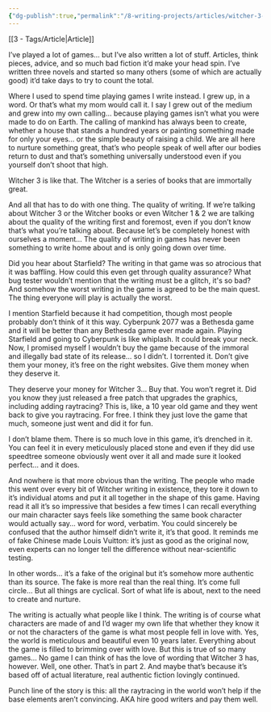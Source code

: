```yaml
---
{"dg-publish":true,"permalink":"/8-writing-projects/articles/witcher-3-review/"}
---
```


[[3 - Tags/Article\|Article]]

I’ve played a lot of games… but I’ve also written a lot of stuff. Articles, think pieces, advice, and so much bad fiction it’d make your head spin. I’ve written three novels and started so many others (some of which are actually good) it’d take days to try to count the total. 

Where I used to spend time playing games I write instead. I grew up, in a word. Or that’s what my mom would call it. I say I grew out of the medium and grew into my own calling… because playing games isn’t what you were made to do on Earth. The calling of mankind has always been to create, whether a house that stands a hundred years or painting something made for only your eyes… or the simple beauty of raising a child. We are all here to nurture something great, that’s who people speak of well after our bodies return to dust and that’s something universally understood even if you yourself don’t shoot that high.

Witcher 3 is like that. The Witcher is a series of books that are immortally great. 

And all that has to do with one thing. The quality of writing. If we’re talking about Witcher 3 or the Witcher books or even Witcher 1 & 2 we are talking about the quality of the writing first and foremost, even if you don’t know that’s what you’re talking about. Because let’s be completely honest with ourselves a moment… The quality of writing in games has never been something to write home about and is only going down over time.

Did you hear about Starfield? The writing in that game was so atrocious that it was baffling. How could this even get through quality assurance? What bug tester wouldn’t mention that the writing must be a glitch, it's so bad? And somehow the worst writing in the game is agreed to be the main quest. The thing everyone will play is actually the worst. 

I mention Starfield because it had competition, though most people probably don’t think of it this way. Cyberpunk 2077 was a Bethesda game and it will be better than any Bethesda game ever made again. Playing Starfield and going to Cyberpunk is like whiplash. It could break your neck. Now, I promised myself I wouldn’t buy the game because of the immoral and illegally bad state of its release… so I didn’t. I torrented it. Don’t give them your money, it’s free on the right websites. Give them money when they deserve it.

They deserve your money for Witcher 3… Buy that. You won’t regret it. Did you know they just released a free patch that upgrades the graphics, including adding raytracing? This is, like, a 10 year old game and they went back to give you raytracing. For free. I think they just love the game that much, someone just went and did it for fun.

I don’t blame them. There is so much love in this game, it’s drenched in it. You can feel it in every meticulously placed stone and even if they did use speedtree someone obviously went over it all and made sure it looked perfect… and it does.

And nowhere is that more obvious than the writing. The people who made this went over every bit of Witcher writing in existence, they tore it down to it’s individual atoms and put it all together in the shape of this game. Having read it all it’s so impressive that besides a few times I can recall everything our main character says feels like something the same book character would actually say… word for word, verbatim. You could sincerely be confused that the author himself didn’t write it, it’s that good. It reminds me of fake Chinese made Louis Vuitton: it’s just as good as the original now, even experts can no longer tell the difference without near-scientific testing. 

In other words… it’s a fake of the original but it’s somehow more authentic than its source. The fake is more real than the real thing. It’s come full circle… But all things are cyclical. Sort of what life is about, next to the need to create and nurture. 

The writing is actually what people like I think. The writing is of course what characters are made of and I’d wager my own life that whether they know it or not the characters of the game is what most people fell in love with. Yes, the world is meticulous and beautiful even 10 years later. Everything about the game is filled to brimming over with love. But this is true of so many games… No game I can think of has the love of wording that Witcher 3 has, however. Well, one other. That’s in part 2. And maybe that’s because it’s based off of actual literature, real authentic fiction lovingly continued.

Punch line of the story is this: all the raytracing in the world won’t help if the base elements aren’t convincing. AKA hire good writers and pay them well.